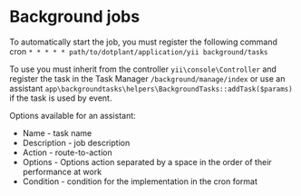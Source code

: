 # Background jobs

To automatically start the job, you must register the following command cron  `* * * * * path/to/dotplant/application/yii background/tasks`

To use you must inherit from the controller `yii\console\Controller` and register the task in the Task Manager `/background/manage/index` or use an assistant `app\backgroundtasks\helpers\BackgroundTasks::addTask($params)` if the task is used by event.

Options available for an assistant:

* Name - task name
* Description - job description
* Action - route-to-action
* Options - Options action separated by a space in the order of their performance at work
* Condition - condition for the implementation in the cron format
